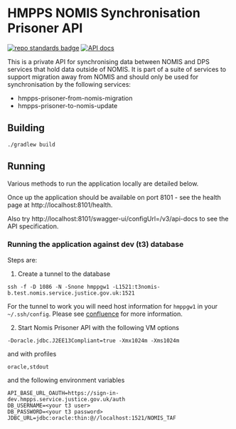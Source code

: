 # HMPPS NOMIS Synchronisation Prisoner API
[![repo standards badge](https://img.shields.io/badge/endpoint.svg?&style=flat&logo=github&url=https%3A%2F%2Foperations-engineering-reports.cloud-platform.service.justice.gov.uk%2Fapi%2Fv1%2Fcompliant_public_repositories%2Fhmpps-nomis-prisoner-api)](https://operations-engineering-reports.cloud-platform.service.justice.gov.uk/public-report/hmpps-nomis-prisoner-api "Link to report")
[![API docs](https://img.shields.io/badge/API_docs_-view-85EA2D.svg?logo=swagger)](https://nomis-prisoner-api-dev.prison.service.justice.gov.uk/swagger-ui/index.html)

This is a private API for synchronising data between NOMIS and DPS services that hold data outside of NOMIS.
It is part of a suite of services to support migration away from NOMIS and should only be used for synchronisation by the following services:
* hmpps-prisoner-from-nomis-migration   
* hmpps-prisoner-to-nomis-update


## Building

```./gradlew build```

## Running

Various methods to run the application locally are detailed below.

Once up the application should be available on port 8101 - see the health page at http://localhost:8101/health.

Also try http://localhost:8101/swagger-ui/configUrl=/v3/api-docs to see the API specification.


### Running the application against dev (t3) database
Steps are:
1. Create a tunnel to the database
```shell
ssh -f -D 1086 -N -Snone hmppgw1 -L1521:t3nomis-b.test.nomis.service.justice.gov.uk:1521
```
For the tunnel to work you will need host information for `hmppgw1` in your `~/.ssh/config`.  Please see
[confluence](https://dsdmoj.atlassian.net/wiki/spaces/NOM/pages/800686284/Accessing+and+Developing+in+the+T3+Environment#SSH-config)
for more information.

2. Start Nomis Prisoner API with the following VM options
```shell
-Doracle.jdbc.J2EE13Compliant=true -Xmx1024m -Xms1024m
```
and with profiles
```shell
oracle,stdout
```
and the following environment variables
```shell
API_BASE_URL_OAUTH=https://sign-in-dev.hmpps.service.justice.gov.uk/auth
DB_USERNAME=<your t3 user> 
DB_PASSWORD=<your t3 password>
JDBC_URL=jdbc:oracle:thin:@//localhost:1521/NOMIS_TAF
```
